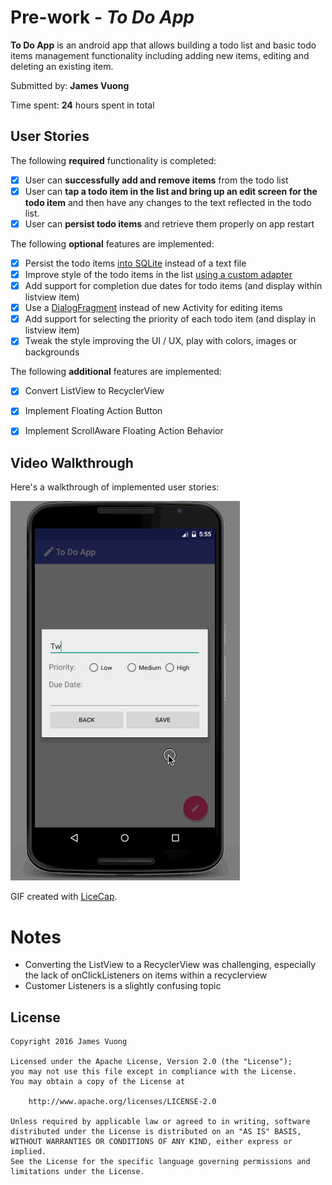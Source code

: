 # Pre-work - *To Do App*

**To Do App** is an android app that allows building a todo list and basic todo items management functionality including adding new items, editing and deleting an existing item.

Submitted by: **James Vuong**

Time spent: **24** hours spent in total

## User Stories

The following **required** functionality is completed:

* [x] User can **successfully add and remove items** from the todo list
* [x] User can **tap a todo item in the list and bring up an edit screen for the todo item** and then have any changes to the text reflected in the todo list.
* [x] User can **persist todo items** and retrieve them properly on app restart

The following **optional** features are implemented:

* [x] Persist the todo items [into SQLite](http://guides.codepath.com/android/Persisting-Data-to-the-Device#sqlite) instead of a text file
* [x] Improve style of the todo items in the list [using a custom adapter](http://guides.codepath.com/android/Using-an-ArrayAdapter-with-ListView)
* [x] Add support for completion due dates for todo items (and display within listview item)
* [x] Use a [DialogFragment](http://guides.codepath.com/android/Using-DialogFragment) instead of new Activity for editing items
* [x] Add support for selecting the priority of each todo item (and display in listview item)
* [x] Tweak the style improving the UI / UX, play with colors, images or backgrounds

The following **additional** features are implemented:

* [x] Convert ListView to RecyclerView
* [x] Implement Floating Action Button
* [x] Implement ScrollAware Floating Action Behavior


## Video Walkthrough 

Here's a walkthrough of implemented user stories:

<img src='https://raw.githubusercontent.com/jvuonger/CodePath-Android-Prework-ToDoApp/master/screenCapture_4.gif' title='Video Walkthrough' width='' alt='Video Walkthrough' />


GIF created with [LiceCap](http://www.cockos.com/licecap/).

# Notes
* Converting the ListView to a RecyclerView was challenging, especially the lack of onClickListeners on items within a recyclerview
* Customer Listeners is a slightly confusing topic


## License

    Copyright 2016 James Vuong

    Licensed under the Apache License, Version 2.0 (the "License");
    you may not use this file except in compliance with the License.
    You may obtain a copy of the License at

        http://www.apache.org/licenses/LICENSE-2.0

    Unless required by applicable law or agreed to in writing, software
    distributed under the License is distributed on an "AS IS" BASIS,
    WITHOUT WARRANTIES OR CONDITIONS OF ANY KIND, either express or implied.
    See the License for the specific language governing permissions and
    limitations under the License.
